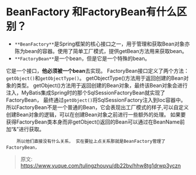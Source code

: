# BeanFactory 和FactoryBean有什么区别？

- `**BeanFactory**`是Spring框架的核心接口之一，用于管理和获取Bean对象亦陈为bean的容器。使用了简单工厂模式，提供getBean方法用来获取bean。 
- `**FactoryBean**`是一个bean，但是它是一个特殊的bean。

它是一个接口，**他必须被一个bean**去实现。
FactoryBean接口定义了两个方法：`getObject()`和`getObjectType()`。
getObjectType()方法用于返回创建的Bean对象的类型。
getObject()方法用于返回创建的Bean对象，最终该Bean对象会进行注入，MyBatis集成Spring时的那个SqlSessionFactoryBean就实现了FactoryBean， 最终通过`getObject()`将SqlSessionFactory注入到Ioc容器中。
所以FactoryBean不是一个普通的Bean，它会表现出工厂模式的样子,可以自定义创建Bean对象的逻辑，可以在创建Bean对象之前进行一些额外的处理。
如果要获得FactoryBean类本身而非getObject()返回的Bean可以通过在BeanName前加“&”进行获取。

        所以他们直接没有什么关系， 实在要扯上点关系那就是BeanFactory管理了FactoryBean，



> 原文: <https://www.yuque.com/tulingzhouyu/db22bv/hhw8tg1drwp3yczn>
